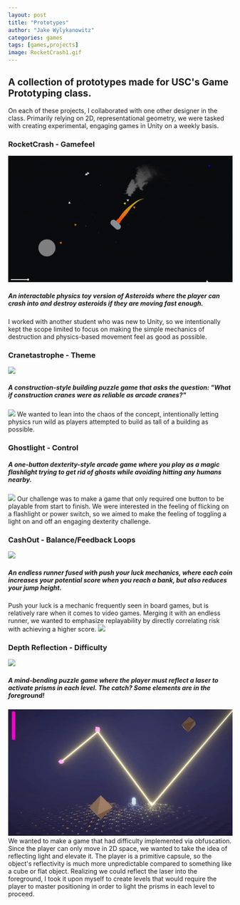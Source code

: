 ```yaml
---
layout: post
title: "Prototypes"
author: "Jake Wylykanowitz"
categories: games
tags: [games,projects]
image: RocketCrash1.gif
---
```


## A collection of prototypes made for USC's Game Prototyping class.
On each of these projects, I collaborated with one other designer in the class. Primarily relying on 2D, representational geometry, we were tasked with creating experimental, engaging games in Unity on a weekly basis.
### RocketCrash - Gamefeel
![](/assets/img/RocketCrash2.gif)
##### An interactable physics toy version of Asteroids where the player can crash into and destroy asteroids if they are moving fast enough.
I worked with another student who was new to Unity, so we intentionally kept the scope limited to focus on making the simple mechanics of destruction and physics-based movement feel as good as possible.
### Cranetastrophe - Theme
![](/assets/img/Cranetastrophe2.gif)
##### A construction-style building puzzle game that asks the question: "What if construction cranes were as reliable as arcade cranes?"
![](/assets/img/Cranetastrophe1.gif)
We wanted to lean into the chaos of the concept, intentionally letting physics run wild as players attempted to build as tall of a building as possible.
### Ghostlight - Control
##### A one-button dexterity-style arcade game where you play as a magic flashlight trying to get rid of ghosts while avoiding hitting any humans nearby. 
![](/assets/img/Ghostlight2.gif)
Our challenge was to make a game that only required one button to be playable from start to finish. We were interested in the feeling of flicking on a flashlight or power switch, so we aimed to make the feeling of toggling a light on and off an engaging dexterity challenge.
### CashOut - Balance/Feedback Loops
![](/assets/img/CashOut1.gif)
##### An endless runner fused with push your luck mechanics, where each coin increases your potential score when you reach a bank, but also reduces your jump height.
Push your luck is a mechanic frequently seen in board games, but is relatively rare when it comes to video games. Merging it with an endless runner, we wanted to emphasize replayability by directly correlating risk with achieving a higher score.
![](/assets/img/CashOut2.gif)
### Depth Reflection - Difficulty 
![](/assets/img/DepthReflection1.gif)
##### A mind-bending puzzle game where the player must reflect a laser to activate prisms in each level. The catch? Some elements are in the foreground!
![](/assets/img/DepthReflection2.gif)<br>
We wanted to make a game that had difficulty implemented via obfuscation. Since the player can only move in 2D space, we wanted to take the idea of reflecting light and elevate it. The player is a primitive capsule, so the object's reflectivity is much more unpredictable compared to something like a cube or flat object. Realizing we could reflect the laser into the foreground, I took it upon myself to create levels that would require the player to master positioning in order to light the prisms in each level to proceed.
